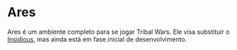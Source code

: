# Ares

Ares é um ambiente completo para se jogar Tribal Wars.
Ele visa substituir o [Insidious](https://github.com/ferreira-tb/insidious), mas ainda está em fase inicial de desenvolvimento.